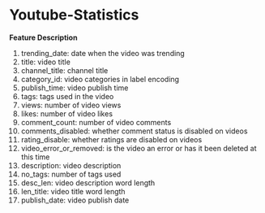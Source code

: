 # Youtube-Statistics

**Feature Description**
1. trending_date: date when the video was trending
2. title: video title
3.  channel_title: channel title
4.  category_id: video categories in label encoding
5.  publish_time: video publish time
6.  tags:  tags used in the video
7.  views: number of video views
8.  likes: number of video likes
9.  comment_count: number of video comments
10. comments_disabled: whether comment status is disabled on videos
11. rating_disable: whether ratings are disabled on videos
12. video_error_or_removed:  is the video an error or has it been deleted at this time
13. description: video description
14. no_tags: number of tags used
15. desc_len: video description word length
16. len_title: video title word length
17. publish_date: video publish date
